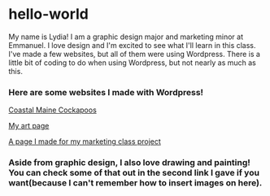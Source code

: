 # hello-world
My name is Lydia! I am a graphic design major and marketing minor at Emmanuel. I love design and I'm excited to see what I'll learn in this class. I've made a few websites, but all of them were using Wordpress. There is a little bit of coding to do when using Wordpress, but not nearly as much as this.
<H3>Here are some websites I made with Wordpress!</H3>
<p><a href="http://coastalmainecockapoos.org">Coastal Maine Cockapoos</a></p>
<p><a href="https://vividlyinspiredart.wordpress.com/">My art page</a></p>
<p><a href="https://streetsmartdevice.wordpress.com/">A page I made for my marketing class project</a></p>
<p><H3>Aside from graphic design, I also love drawing and painting! You can check some of that out in the second link I gave if you want(because I can't remember how to insert images on here).<H3><p>
